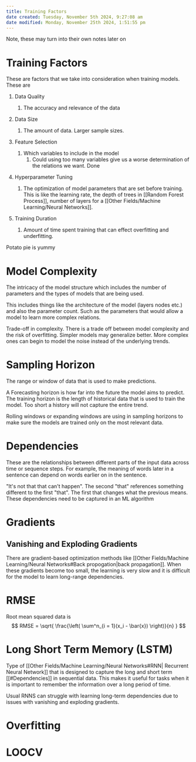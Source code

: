```yaml
---
title: Training Factors
date created: Tuesday, November 5th 2024, 9:27:08 am
date modified: Monday, November 25th 2024, 1:51:55 pm
---
```

Note, these may turn into their own notes later on


# Training Factors
These are factors that we take into consideration when training models. These are 
1. Data Quality
	1. The accuracy and relevance of the data
2. Data Size
	1. The amount of data. Larger sample sizes.
3. Feature Selection 
	1. Which variables to include in the model
		1. Could using too many variables give us a worse determination of the relations we want. Done 
		
4. Hyperparameter Tuning
	1. The optimization of model parameters that are set before training. This is like the learning rate, the depth of trees in [[Random Forest Process]], number of layers for a [[Other Fields/Machine Learning/Neural Networks]]. 
5. Training Duration
	1. Amount of time spent training that can effect overfitting and underfitting. 

Potato pie is yummy

# Model Complexity
The intricacy of the model structure which includes the number of parameters and the types of models that are being used. 

This includes things like the architecture of the model (layers nodes etc.) and also the parameter count. Such as the parameters that would allow a model to learn more complex relations. 

Trade-off in complexity. There is a trade off between model complexity and the risk of overfitting. Simpler models may generalize better. More complex ones can begin to model the noise instead of the underlying trends. 


# Sampling Horizon
The range or window of data that is used to make predictions. 

A Forecasting horizon is how far into the future the model aims to predict. The training horizon is the length of historical data that is used to train the model. Too short a history will not capture the entire trend. 

Rolling windows or expanding windows are using in sampling horizons to make sure the models are trained only on the most relevant data. 

# Dependencies
These are the relationships between different parts of the input data across time or sequence steps. For example, the meaning of words later in a sentence can depend on words earlier on in the sentence. 

"It's not that that can't happen". The second "that" references something different to the first "that". The first that changes what the previous means. These dependencies need to be captured in an ML algorithm

# Gradients

## Vanishing and Exploding Gradients
There are gradient-based optimization methods like [[Other Fields/Machine Learning/Neural Networks#Back propogation|back propagation]]. When these gradients become too small, the learning is very slow and it is difficult for the model to learn long-range dependencies. 


# RMSE
Root mean squared data is 
$$
RMSE = \sqrt{ \frac{\left( \sum^n_{i = 1}(x_i - \bar{x}) \right)}{n} }
$$
# Long Short Term Memory (LSTM)
Type of [[Other Fields/Machine Learning/Neural Networks#RNN| Recurrent Neural Network]] that is designed to capture the long and short term [[#Dependencies]] in sequential data. This makes it useful for tasks when it is important to remember the information over a long period of time. 

Usual RNNS can struggle with learning long-term dependencies due to issues with vanishing and exploding gradients. 


# Overfitting


# LOOCV
